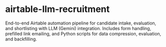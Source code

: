 # airtable-llm-recruitment

End-to-end Airtable automation pipeline for candidate intake, evaluation, and shortlisting with LLM (Gemini) integration. Includes form handling, prefilled link emailing, and Python scripts for data compression, evaluation, and backfilling.
